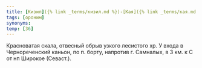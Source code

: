 ```yaml
---
title: [Кизил]({% link _terms/кизил.md %})-[Кая]({% link _terms/кая.md %}) III
tags: [ороним]
synonyms:
temp: [З6]
---
```


Красноватая скала, отвесный обрыв узкого лесистого хр. У входа в Чернореченский
каньон, по п. борту, напротив г. Самналых, в 3 км. к С от нп Широкое (Севаст.).
